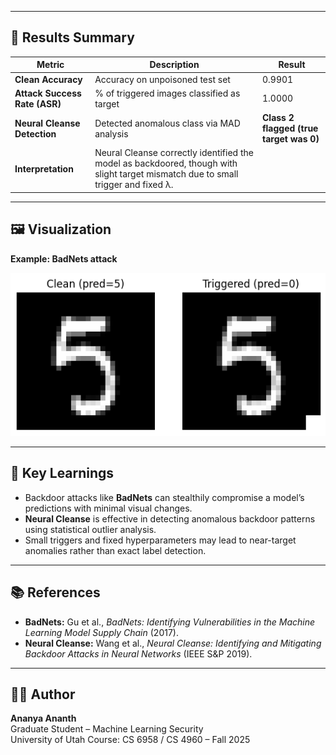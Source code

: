 
---

## 🚀 Results Summary

| Metric | Description | Result |
|--------|--------------|--------|
| **Clean Accuracy** | Accuracy on unpoisoned test set | 0.9901 |
| **Attack Success Rate (ASR)** | % of triggered images classified as target | 1.0000 |
| **Neural Cleanse Detection** | Detected anomalous class via MAD analysis | **Class 2 flagged (true target was 0)** |
| **Interpretation** | Neural Cleanse correctly identified the model as backdoored, though with slight target mismatch due to small trigger and fixed λ. |

---

## 🖼️ Visualization

**Example: BadNets attack**

![output](https://github.com/ananyaananth29/neural-cleanse-vs-badnets/blob/main/output.png)

---

## 🧠 Key Learnings

- Backdoor attacks like **BadNets** can stealthily compromise a model’s predictions with minimal visual changes.
- **Neural Cleanse** is effective in detecting anomalous backdoor patterns using statistical outlier analysis.
- Small triggers and fixed hyperparameters may lead to near-target anomalies rather than exact label detection.

---

## 📚 References

- **BadNets:** Gu et al., *BadNets: Identifying Vulnerabilities in the Machine Learning Model Supply Chain* (2017).  
- **Neural Cleanse:** Wang et al., *Neural Cleanse: Identifying and Mitigating Backdoor Attacks in Neural Networks* (IEEE S&P 2019).

---

## 🧑‍💻 Author
**Ananya Ananth**  
Graduate Student – Machine Learning Security  
University of Utah 
Course: CS 6958 / CS 4960 – Fall 2025  
